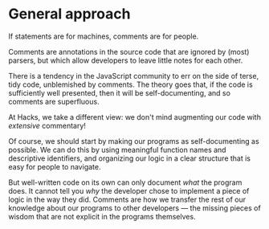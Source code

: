 # General approach

If statements are for machines, comments are for people.

Comments are annotations in the source code that are ignored by (most) parsers, but which allow developers to leave little notes for each other.

There is a tendency in the JavaScript community to err on the side of terse, tidy code, unblemished by comments. The theory goes that, if the code is sufficiently well presented, then it will be self-documenting, and so comments are superfluous.

At Hacks, we take a different view: we don't mind augmenting our code with _extensive_ commentary!

Of course, we should start by making our programs as self-documenting as possible. We can do this by using meaningful function names and descriptive identifiers, and organizing our logic in a clear structure that is easy for people to navigate.

But well-written code on its own can only document _what_ the program does. It cannot tell you _why_ the developer chose to implement a piece of logic in the way they did. Comments are how we transfer the rest of our knowledge about our programs to other developers — the missing pieces of wisdom that are not explicit in the programs themselves.
